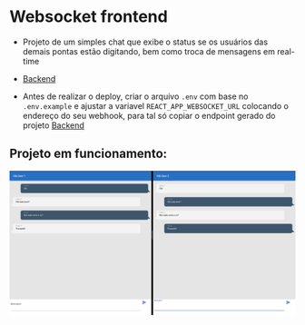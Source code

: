 # Websocket frontend

- Projeto de um simples chat que exibe o status se os usuários das demais pontas estão digitando, bem como troca de mensagens em real-time

- [Backend](https://github.com/mrcarromesa/serverless-aws/websocket)

- Antes de realizar o deploy, criar o arquivo `.env` com base no `.env.example` e ajustar a variavel `REACT_APP_WEBSOCKET_URL` colocando o endereço do seu webhook, para
tal só copiar o endpoint gerado do projeto [Backend](https://github.com/mrcarromesa/serverless-aws/websocket)

## Projeto em funcionamento:

[![Ver resultado](./readme/websocket.png)](https://youtu.be/9RDo9f4m6RQ)
